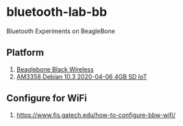 # bluetooth-lab-bb
Bluetooth Experiments on BeagleBone

## Platform
1. [Beaglebone Black Wireless](https://beagleboard.org/black-wireless)
1. [AM3358 Debian 10.3 2020-04-06 4GB SD IoT](https://debian.beagleboard.org/images/bone-debian-10.3-iot-armhf-2020-04-06-4gb.img.xz)

## Configure for WiFi
 1. https://www.fis.gatech.edu/how-to-configure-bbw-wifi/
